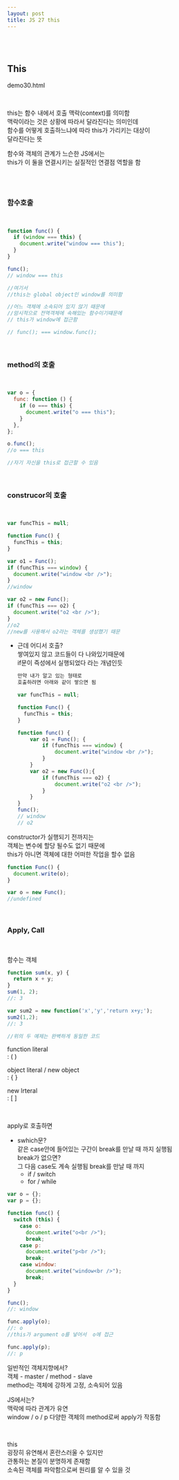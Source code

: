 ```yaml
---
layout: post
title: JS 27 this
---
```


<br><br>

## This

demo30.html

<br>

this는 함수 내에서 호출 맥락(context)를 의미함<br>
맥락이라는 것은 상황에 따라서 달라진다는 의미인데<br>
함수를 어떻게 호출하느냐에 따라 this가 가리키는 대상이<br>
달라진다는 뜻<br>

함수와 객체의 관계가 느슨한 JS에서는<br>
this가 이 둘을 연결시키는 실질적인 연결점 역할을 함

<br><br>

### 함수호출

<br>

```javascript
function func() {
  if (window === this) {
    document.write("window === this");
  }
}

func();
// window === this

//여기서
//this는 global object인 window를 의미함

//어느 객체에 소속되어 있지 않기 때문에
//암시적으로 전역객체에 속해있는 함수이기떄문에
// this가 window에 접근함

// func(); === window.func();
```

<br>

### method의 호출

<br>

```javascript
var o = {
  func: function () {
    if (o === this) {
      document.write("o === this");
    }
  },
};

o.func();
//o === this

//자기 자신을 this로 접근할 수 있음
```

<br>

### construcor의 호출

<br>

```javascript
var funcThis = null;

function Func() {
  funcThis = this;
}

var o1 = Func();
if (funcThis === window) {
  document.write("window <br />");
}
//window

var o2 = new Func();
if (funcThis === o2) {
  document.write("o2 <br />");
}
//o2
//new를 사용해서 o2라는 객체를 생성했기 때문
```

- 근데 어디서 호출?<br>
  쌓여있지 않고 코드들이 다 나와있기때문에<br>
  if문이 즉성에서 실행되었다 라는 개념인듯<br>

  ```javascript
  만약 내가 알고 있는 형태로
  호출하려면 아래와 같이 쌓으면 됨

  var funcThis = null;

  function Func() {
    funcThis = this;
  }

  function func() {
      var o1 = Func(); {
          if (funcThis === window) {
              document.write("window <br />");
          }
      }
      var o2 = new Func();{
          if (funcThis === o2) {
              document.write("o2 <br />");
          }
      }
  }
  func();
  // window
  // o2
  ```

constructor가 실행되기 전까지는 <br>
객체는 변수에 할당 될수도 없기 때문에<br>
this가 아니면 객체에 대한 어떠한 작업을 할수 없음<br>

```javascript
function Func() {
  document.write(o);
}

var o = new Func();
//undefined
```

<br>

### Apply, Call

<br>

함수는 객체

```javascript
function sum(x, y) {
  return x + y;
}
sum(1, 2);
//: 3

var sum2 = new function('x','y','return x+y;');
sum2(1,2);
//: 3

//위의 두 예제는 완벽하게 동일한 코드
```

function literal<br>
: ( )

object literal / new object<br>
: { }

new lrteral<br>
: [ ]

<br>

apply로 호출하면

- swhich문?<br>
  같은 case안에 들어있는 구간이 break를 만날 때 까지 실행됨<br>
  break가 없으면?<br>
  그 다음 case도 계속 실행됨 break를 만날 때 까지<br>
  - if / switch
  - for / while

```javascript
var o = {};
var p = {};

function func() {
  switch (this) {
    case o:
      document.write("o<br />");
      break;
    case p:
      document.write("p<br />");
      break;
    case window:
      document.write("window<br />");
      break;
  }
}

func();
//: window

func.apply(o);
//: o
//this가 argument o를 넣어서  o에 접근

func.apply(p);
//: p
```

일반적인 객체지향에서?<br>
객체 - master / method - slave<br>
method는 객체에 강하게 고정, 소속되어 있음

JS에서는?<br>
맥락에 따라 관계가 유연<br>
window / o / p 다양한 객체의 method로써 apply가 작동함

<br>

this<br>
굉장히 유연해서 혼란스러울 수 있지만<br>
관통하는 본질이 분명하게 존재함<br>
소속된 객체를 파악함으로써 원리를 알 수 있을 것
